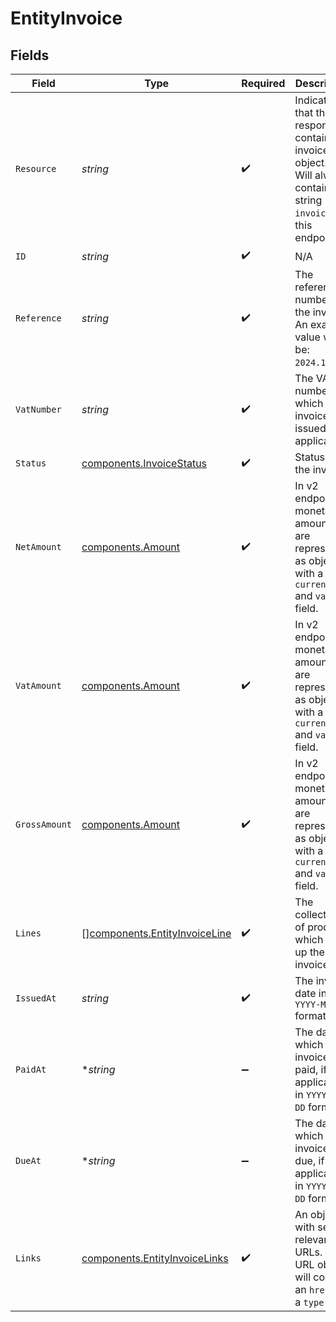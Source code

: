 # EntityInvoice


## Fields

| Field                                                                                                               | Type                                                                                                                | Required                                                                                                            | Description                                                                                                         | Example                                                                                                             |
| ------------------------------------------------------------------------------------------------------------------- | ------------------------------------------------------------------------------------------------------------------- | ------------------------------------------------------------------------------------------------------------------- | ------------------------------------------------------------------------------------------------------------------- | ------------------------------------------------------------------------------------------------------------------- |
| `Resource`                                                                                                          | *string*                                                                                                            | :heavy_check_mark:                                                                                                  | Indicates that the response contains an invoice object.<br/>Will always contain the string `invoice` for this endpoint. | invoice                                                                                                             |
| `ID`                                                                                                                | *string*                                                                                                            | :heavy_check_mark:                                                                                                  | N/A                                                                                                                 | inv_aHbjjdrUdm                                                                                                      |
| `Reference`                                                                                                         | *string*                                                                                                            | :heavy_check_mark:                                                                                                  | The reference number of the invoice. An example value would be: `2024.10000`.                                       | 2024.10000                                                                                                          |
| `VatNumber`                                                                                                         | *string*                                                                                                            | :heavy_check_mark:                                                                                                  | The VAT number to which the invoice was issued to, if applicable.                                                   | NL123456789B01                                                                                                      |
| `Status`                                                                                                            | [components.InvoiceStatus](../../models/components/invoicestatus.md)                                                | :heavy_check_mark:                                                                                                  | Status of the invoice.                                                                                              | open                                                                                                                |
| `NetAmount`                                                                                                         | [components.Amount](../../models/components/amount.md)                                                              | :heavy_check_mark:                                                                                                  | In v2 endpoints, monetary amounts are represented as objects with a `currency` and `value` field.                   |                                                                                                                     |
| `VatAmount`                                                                                                         | [components.Amount](../../models/components/amount.md)                                                              | :heavy_check_mark:                                                                                                  | In v2 endpoints, monetary amounts are represented as objects with a `currency` and `value` field.                   |                                                                                                                     |
| `GrossAmount`                                                                                                       | [components.Amount](../../models/components/amount.md)                                                              | :heavy_check_mark:                                                                                                  | In v2 endpoints, monetary amounts are represented as objects with a `currency` and `value` field.                   |                                                                                                                     |
| `Lines`                                                                                                             | [][components.EntityInvoiceLine](../../models/components/entityinvoiceline.md)                                      | :heavy_check_mark:                                                                                                  | The collection of products which make up the invoice.                                                               |                                                                                                                     |
| `IssuedAt`                                                                                                          | *string*                                                                                                            | :heavy_check_mark:                                                                                                  | The invoice date in `YYYY-MM-DD` format.                                                                            | 2024-01-15                                                                                                          |
| `PaidAt`                                                                                                            | **string*                                                                                                           | :heavy_minus_sign:                                                                                                  | The date on which the invoice was paid, if applicable, in `YYYY-MM-DD` format.                                      | 2024-01-20                                                                                                          |
| `DueAt`                                                                                                             | **string*                                                                                                           | :heavy_minus_sign:                                                                                                  | The date on which the invoice is due, if applicable, in `YYYY-MM-DD` format.                                        | 2024-01-30                                                                                                          |
| `Links`                                                                                                             | [components.EntityInvoiceLinks](../../models/components/entityinvoicelinks.md)                                      | :heavy_check_mark:                                                                                                  | An object with several relevant URLs. Every URL object will contain an `href` and a `type` field.                   |                                                                                                                     |